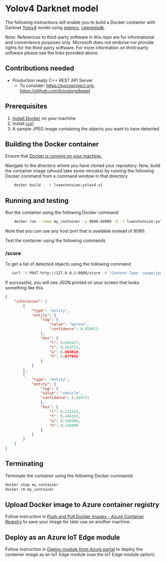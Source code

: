 # Yolov4 Darknet model

The following instructions will enable you to build a Docker container with Darknet [Yolov4](http://pjreddie.com/darknet/yolo/) model using [opencv](https://opencv.org/), [cpprestsdk](https://github.com/microsoft/cpprestsdk/).

Note: References to third-party software in this repo are for informational and convenience purposes only. Microsoft does not endorse nor provide rights for the third-party software. For more information on third-party software please see the links provided above.

## Contributions needed

* Production ready C++ REST API Server   
    - To consider: https://pocoproject.org, https://github.com/boostorg/beast

## Prerequisites

1. [Install Docker](http://docs.docker.com/docker-for-windows/install/) on your machine
2. Install [curl](http://curl.haxx.se/)
3. A sample JPEG image containing the objects you want to have detected

## Building the Docker container

Ensure that [Docker is running on your machine.](https://docs.docker.com/docker-for-windows/install/#start-docker-desktop)

Navigate to the directory where you have cloned your repository.
Now, build the container image (should take some minutes) by running the following Docker command from a command window in that directory

```bash
    docker build . -t lvaextension:yolov4.v1
```

## Running and testing

Run the container using the following Docker command

```bash
    docker run --name my_container -p 8080:44000 -d -i lvaextension:yolov4.v1
```

Note that you can use any host port that is available instead of 8080.

Test the container using the following commands

### /score

To get a list of detected objects using the following command

```bash
   curl -X POST http://127.0.0.1:8080/score -H "Content-Type: image/jpeg" --data-binary @<image_file_in_jpeg>
```

If successful, you will see JSON printed on your screen that looks something like this

```JSON
{
    "inferences": [
        {
            "type": "entity",
            "entity": {
                "tag": {
                    "value": "person",
                    "confidence": 0.959613
                },
                "box": {
                    "l": 0.692427,
                    "t": 0.364723,
                    "w": 0.084010,
                    "h": 0.077655
                }
            }
        },
        {
            "type": "entity",
            "entity": {
                "tag": {
                "value": "vehicle",
                "confidence": 0.929751
                },
                "box": {
                    "l": 0.521143,
                    "t": 0.446333,
                    "w": 0.166306,
                    "h": 0.126898
                }
            }
        }
    ]
}
```

## Terminating

Terminate the container using the following Docker commands

```bash
docker stop my_container
docker rm my_container
```

## Upload Docker image to Azure container registry

Follow instruction in [Push and Pull Docker images  - Azure Container Registry](http://docs.microsoft.com/en-us/azure/container-registry/container-registry-get-started-docker-cli) to save your image for later use on another machine.

## Deploy as an Azure IoT Edge module

Follow instruction in [Deploy module from Azure portal](https://docs.microsoft.com/en-us/azure/iot-edge/how-to-deploy-modules-portal) to deploy the container image as an IoT Edge module (use the IoT Edge module option).
